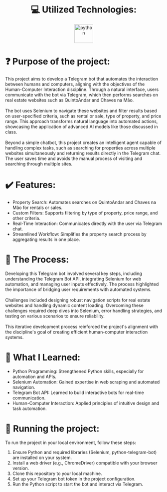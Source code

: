 <div align="center">
    <h1>💻 Utilized Technologies:</h1>
    <img width="60" height="60" src="https://img.icons8.com/color/48/python.png" alt="python"/>
</div>

<h1>❓ Purpose of the project:</h1>

<div>
    <p>
        This project aims to develop a Telegram bot that automates the interaction between humans and computers, aligning with the objectives of the Human-Computer Interaction discipline. Through a natural interface, users communicate with the bot via Telegram, which then performs searches on real estate websites such as QuintoAndar and Chaves na Mão.
        <br><br>
        The bot uses Selenium to navigate these websites and filter results based on user-specified criteria, such as rental or sale, type of property, and price range. This approach transforms natural language into automated actions, showcasing the application of advanced AI models like those discussed in class.
        <br><br>
        Beyond a simple chatbot, this project creates an intelligent agent capable of handling complex tasks, such as searching for properties across multiple websites simultaneously and returning results directly in the Telegram chat. The user saves time and avoids the manual process of visiting and searching through multiple sites.
    </p>
    <h1>✔️ Features:</h1>
    <ul>
        <li>Property Search: Automates searches on QuintoAndar and Chaves na Mão for rentals or sales.</li>
        <li>Custom Filters: Supports filtering by type of property, price range, and other criteria.</li>
        <li>Real-Time Interaction: Communicates directly with the user via Telegram chat.</li>
        <li>Streamlined Workflow: Simplifies the property search process by aggregating results in one place.</li>
    </ul>
</div>

<div>
  <h1>🤖 The Process:</h1>
    <p>
        Developing this Telegram bot involved several key steps, including understanding the Telegram Bot API, integrating Selenium for web automation, and managing user inputs effectively. The process highlighted the importance of bridging user requirements with automated systems.
        <br><br>
        Challenges included designing robust navigation scripts for real estate websites and handling dynamic content loading. Overcoming these challenges required deep dives into Selenium, error handling strategies, and testing on various scenarios to ensure reliability.
        <br><br>
        This iterative development process reinforced the project's alignment with the discipline's goal of creating efficient human-computer interaction systems.
    </p>
</div>

<div>
  <h1>📂 What I Learned:</h1>
  <ul>
    <li>Python Programming: Strengthened Python skills, especially for automation and APIs.</li>
    <li>Selenium Automation: Gained expertise in web scraping and automated navigation.</li>
    <li>Telegram Bot API: Learned to build interactive bots for real-time communication.</li>
    <li>Human-Computer Interaction: Applied principles of intuitive design and task automation.</li>
  </ul>
</div>

<div>
  <h1>🚦 Running the project:</h1>
  <p>
    To run the project in your local environment, follow these steps:
  </p>
  <ol>
    <li>Ensure Python and required libraries (Selenium, python-telegram-bot) are installed on your system.</li>
    <li>Install a web driver (e.g., ChromeDriver) compatible with your browser version.</li>
    <li>Clone this repository to your local machine.</li>
    <li>Set up your Telegram bot token in the project configuration.</li>
    <li>Run the Python script to start the bot and interact via Telegram.</li>
  </ol>
</div>
